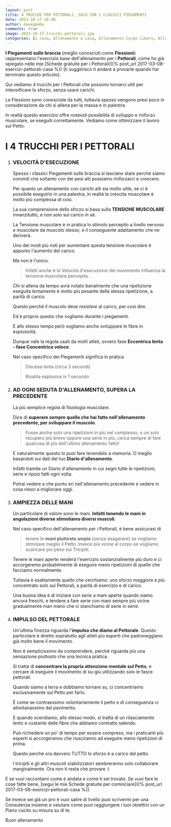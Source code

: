 ```yaml
---
layout: post
title: 4 TRUCCHI PER PETTORALI, SOLO CON I CLASSICI PIEGAMENTI
date: 2013-10-17 16:40
author: davegamba
comments: true
image: 2013-10-17-trucchi-pettorali.jpg
categories: [a casa, Allenamento a casa, Allenamento Corpo Libero, Allenamento dimagrante, casa, corpo libero, flessioni, Forza, grosso, massa, Massa muscolare, petto, pettorali, piegamenti, trucchi, trucco]
---
```


**I Piegamenti sulle braccia** (meglio conosciuti come **Flessioni**) rappresentano l'esercizio base dell'allenamento per i **Pettorali**, come ho già spiegato nelle mie [Schede gratuite per i Pettorali]({% post_url 2017-03-08-esercizi-pettorali-casa %}) (ti suggerisco ti andare a provarle quando hai terminato questo articolo).

Qui vediamo 4 trucchi per i Pettorali che possono tornarci utili per intensificare lo sforzo, senza usare carichi.

Le Flessioni sono conosciute da tutti, tuttavia spesso vengono presi poco in considerazione da chi si allena per la massa e in palestra.

In realtà questo esercizio offre notevoli possibilità di sviluppo e rinforzo muscolare, se eseguiti correttamente. Vediamo come ottimizzare il lavoro sul Petto:

I 4 TRUCCHI PER I PETTORALI
===========================

1.	### VELOCITÀ D'ESECUZIONE
	Spesso i classici Piegamenti sulle braccia si lasciano stare perché siamo convinti che soltanto con dei pesi alti possiamo rinforzarci e crescere.
	
	Per quanto un allenamento con carichi alti sia molto utile, se ci è possibile eseguirlo in una palestra, in realtà la crescita muscolare è molto più complessa di così.
	
	La sua comprensione dello sforzo si basa sulla **TENSIONE MUSCOLARE** innanzitutto, e non solo sul carico in sè.
	
	La Tensione muscolare è in pratica lo stimolo percepito a livello nervoso e muscolare da muscolo stesso, e il conseguente adattamento che ne deriverà.
	
	Uno dei modi più noti per aumentare questa tensione muscolare è appunto l'aumento del carico.
	
	Ma non è l'unico.
	
	> Infatti anche è la Velocità d'esecuzione del movimento influenza la tensione muscolare percepita.
	
	Chi si allena da tempo avrà notato banalmente che una ripetizione eseguita lentamente è molto più pesante della stessa ripetizione, a parità di carico.
	
	Questo perché il muscolo deve _resistere_ al carico, per così dire.
	
	Ed è proprio questo che vogliamo durante i piegamenti.
	
	E allo stesso tempo però vogliamo anche sviluppare le fibre in esplosività.
	
	Dunque vale la regola usati da molti atleti, ovvero fase **Eccentrica lenta - fase Concentrica veloce**.
	
	Nel caso specifico dei Piegamenti significa in pratica
	
	> Discesa lenta (circa 3 secondi)
	> 
	> Risalita esplosiva in 1 secondo
2.	### AD OGNI SEDUTA D'ALLENAMENTO, SUPERA LA PRECEDENTE
	La più semplice regola di fisiologia muscolare.
	
	Dice di **superare sempre quello che hai fatto nell'allenamento precedente, per sviluppare il muscolo**.
	
	> Fosse anche solo una ripetizioni in più nel complesso, o un solo recupero più breve oppure una serie in più, cerca sempre di fare qualcosa di più dell'ultimo allenamento fatto!
	
	E naturalmente questo lo puoi fare tenendolo a memoria. O meglio basandoti sui dati del tuo **Diario d'allenamento**.
	
	Infatti tramite un Diario d'allenamento in cui segni tutte le ripetizioni, serie e riposi fatti ogni volta.
	
	Potrai vedere a che punto eri nell'allenamento precedente e vedere in cosa riesci a migliorare oggi.
3.	### AMPIEZZA DELLE MANI
	Un particolare di valore sono le mani. **Infatti tenendo le mani in angolazioni diverse stimoliamo diversi muscoli**.
	
	Nel caso specifico dell'allenamento per i Pettorali, è bene assicurasi di
	
	> tenere le **mani piuttosto ampie** (senza esagerare) se vogliamo stimolare meglio il Petto. Invece più vicine al corpo se vogliamo scaricare più peso sui Tricipiti.
	
	Tenere le mani aperte renderà l'esercizio sostanzialmente più duro e ci accorgeremo probabilmente di eseguire meno ripetizioni di quelle che facciamo normalmente.
	
	Tuttavia è esattamente quello che cerchiamo: uno sforzo maggiore e più concentrato solo sui Pettorali, a parità di esercizio e di carico.
	
	Una buona idea è di iniziare con serie a mani aperte quando siamo ancora freschi, e tendere a fare serie con mani sempre più vicine gradualmente man mano che ci stanchiamo di serie in serie.
4.	### IMPULSO DEL PETTORALE
	Un'ultima finezza riguarda l'**impulso che diamo al Pettorale**. Questo particolare è diretto sopratutto agli atleti più esperti che padroneggiano già molto bene il movimento.
	
	Non è semplicissimo da comprendere, perché riguarda più una sensazione piuttosto che una tecnica pratica.
	
	Si tratta di **concentrare la propria attenzione mentale sul Petto**, e cercare di eseguire il movimento di su-giù utilizzando solo le fasce pettorali.
	
	Quando siamo a terra e dobbiamo tornare su, ci concentriamo esclusivamente sul Petto per farlo.
	
	È come se contraessimo volontariamente il petto e di conseguenza ci allontanassimo dal pavimento.
	
	E quando scendiamo, allo stesso modo, si tratta di un rilasciamento lento e costante delle fibre che abbiamo contratto salendo.
	
	Può richiedere un po' di tempo per essere compreso, ma i praticanti più esperti si accorgeranno che riusciranno ad eseguire meno ripetizioni di prima.
	
	Questo perché ora davvero TUTTO lo sforzo è a carico del petto.
	
	I tricipiti e gli altri muscoli stabilizzatori sembreranno solo collaborare marginalmente. Ora non ti resta che provare :)

E se vuoi raccontami come è andata e come ti sei trovato. Se vuoi fare le cose fatte bene, [segui le mie Schede gratuite per cominciare]({% post_url 2017-03-08-esercizi-pettorali-casa %}).

Se invece sei già un pro è vuoi salire di livello puoi scrivermi per una Consulenza insieme e valutare come puoi raggiungere i tuoi obiettivi con un Piano cucito su misura su di te.

Buon allenamento